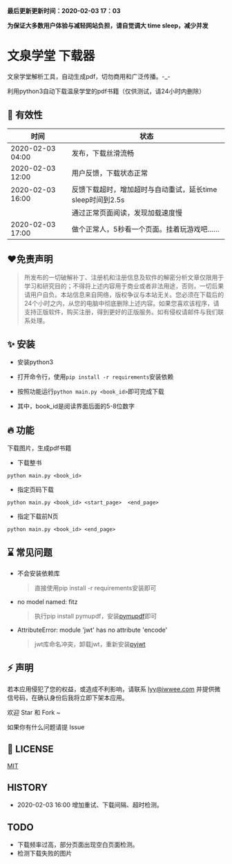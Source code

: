 **最后更新更新时间：2020-02-03 17：03**

**为保证大多数用户体验与减轻网站负担，请自觉调大 time sleep，减少并发**





# 文泉学堂 下载器

文泉学堂解析工具，自动生成pdf，切勿商用和广泛传播。-\_-

利用python3自动下载温泉学堂的pdf书籍（仅供测试，请24小时内删除）

## 🌙 有效性

| 时间             | 状态                                                       |
| ---------------- | ---------------------------------------------------------- |
| 2020-02-03 04:00 | 发布，下载丝滑流畅                                         |
| 2020-02-03 12:00 | 用户反馈，下载状态正常                                     |
| 2020-02-03 16:00 | 反馈下载超时，增加超时与自动重试，延长time sleep时间到2.5s |
|                  | 通过正常页面阅读，发现加载速度慢                           |
| 2020-02-03 17:00 | 做个正常人，5秒看一个页面。挂着玩游戏吧……                  |



## ❤免责声明

> 所发布的一切破解补丁、注册机和注册信息及软件的解密分析文章仅限用于学习和研究目的；不得将上述内容用于商业或者非法用途，否则，一切后果请用户自负。本站信息来自网络，版权争议与本站无关。您必须在下载后的24个小时之内，从您的电脑中彻底删除上述内容。如果您喜欢该程序，请支持正版软件，购买注册，得到更好的正版服务。如有侵权请邮件与我们联系处理。



## ✨ 安装

- 安装python3

- 打开命令行，使用`pip install -r requirements`安装依赖

- 按照功能运行`python main.py <book_id>`即可完成下载

- 其中，book_id是阅读界面后面的5-8位数字

  

## 🔥 功能

下载图片，生成pdf书籍

- 下载整书

```ssh
python main.py <book_id>
```

- 指定页码下载
```ssh
python main.py <book_id> <start_page>  <end_page>
```

- 指定下载前N页
```ssh
python main.py <book_id> <end_page>
```



## ⌛️ 常见问题

- 不会安装依赖库

  > 直接使用pip install -r requirements安装即可

- no model named: fitz

  > 执行pip install pymupdf，安装[pymupdf](https://pymupdf.readthedocs.io/en/latest/)即可

- AttributeError: module 'jwt' has no attribute 'encode'

  > jwt库命名冲突，卸载jwt，重新安装[pyjwt](https://pyjwt.readthedocs.io/en/latest/)

## ⚡ 声明

若本应用侵犯了您的权益，或造成不利影响，请联系 lyy@iwwee.com 并提供微信号码，在确认身份后我将立即下架本应用。

欢迎 Star 和 Fork ~

如果你有什么问题请提 Issue



## 📃 LICENSE

[MIT](https://opensource.org/licenses/mit-license.php)



## HISTORY

- 2020-02-03 16:00 增加重试、下载间隔、超时检测。



## TODO

- 下载频率过高，部分页面出现空白页面检测。
- 检测下载失败的图片